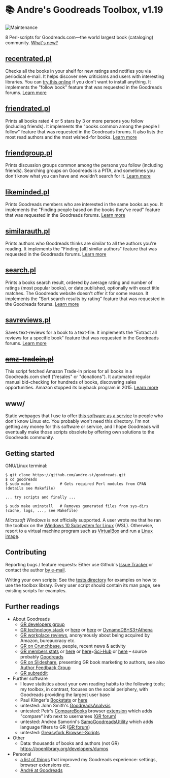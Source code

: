 # :books: Andre's Goodreads Toolbox, v1.19

![Maintenance](https://img.shields.io/maintenance/yes/2019.svg)

8 Perl-scripts for Goodreads.com—the world largest book (cataloging) community. [What's new?](CHANGELOG.md)


## [recentrated.pl](recentrated.md)

Checks all the books in your shelf for new ratings and notifies you
via periodical e-mail. It helps discover new criticisms and users with interesting 
libraries. You can [try this online](https://andre-st.github.io/goodreads/) if you 
don't want to install anything.
It implements the "follow book" feature that was requested in the Goodreads forums. 
[Learn more](recentrated.md)


## [friendrated.pl](friendrated.md)

Prints all books rated 4 or 5 stars by 3 or more persons you follow (including friends). 
It implements the "books common among the people I follow" feature that was requested 
in the Goodreads forums. It also lists the most read authors and the most wished-for books.
[Learn more](friendrated.md)


## [friendgroup.pl](friendgroup.md)

Prints discussion groups common among the persons you follow (including friends).
Searching groups on Goodreads is a PITA, and sometimes you don't know what you can have 
and wouldn't search for it. [Learn more](friendgroup.md)


## [likeminded.pl](likeminded.md)

Prints Goodreads members who are interested in the same books as you.
It implements the "Finding people based on the books they've read"
feature that was requested in the Goodreads forums.
[Learn more](likeminded.md)


## [similarauth.pl](similarauth.md)

Prints authors who Goodreads thinks are similar to all the authors you're reading.
It implements the "Finding [all] similar authors" feature that was requested in the 
Goodreads forums.
[Learn more](similarauth.md)


## [search.pl](search.md)

Prints a books search result, ordered by average rating and number of ratings 
(most popular books), or date published, optionally with exact title matches. 
The Goodreads website doesn't offer it for some reason.
It implements the "Sort search results by rating" feature that was requested 
in the Goodreads forums.
[Learn more](search.md)


## [savreviews.pl](savreviews.md)

Saves text-reviews for a book to a text-file. It implements the "Extract all 
reviews for a specific book" feature that was requested in the Goodreads forums.
[Learn more](savreviews.md)


## ~~[amz-tradein.pl](amz-tradein.md)~~

This script fetched Amazon Trade-In prices for all books in a Goodreads.com
shelf ("resales" or "donations"). It automated regular manual bid-checking for 
hundreds of books, discovering sales opportunities. Amazon stopped its buyback 
program in 2015.
[Learn more](amz-tradein.md)


## www/

Static webpages that I use to offer [this software as a service](https://andre-st.github.io/goodreads/) 
to people who don't know Linux etc. 
You probably won't need this directory.
I'm not getting any money for this software or service, 
and I hope Goodreads will eventually make those scripts obsolete
by offering own solutions to the Goodreads community.



## Getting started

GNU/Linux terminal:
```console
$ git clone https://github.com/andre-st/goodreads.git
$ cd goodreads
$ sudo make             # Gets required Perl modules from CPAN (details see Makefile)

... try scripts and finally ...

$ sudo make uninstall   # Removes generated files from sys-dirs (cache, logs, ..., see Makefile)
```

_Microsoft Windows_ is not officially supported.
A user wrote me that he ran the toolbox on the [Windows 10 Subsystem for Linux](https://linuxhint.com/install_ubuntu_windows_10_wsl/) (WSL).
Otherwise, resort to a virtual machine program such as [VirtualBox](https://www.virtualbox.org/) and run a [Linux image](https://www.osboxes.org/virtualbox-images/).



## Contributing

Reporting bugs / feature requests: 
Either use Github's [Issue Tracker](https://github.com/andre-st/goodreads/issues)
or contact the author [by e-mail](AUTHORS.md).

Writing your own scripts: 
See the [tests directory](./t/) for examples on how to use the toolbox library.
Every user script should contain its man page, see existing scripts for examples.



## Further readings

- About Goodreads
  - [GR developers group](https://www.goodreads.com/group/show/8095-goodreads-developers)
  - [GR technology stack](https://www.goodreads.com/jobs?id=597248#openPositions) or [here](https://www.glasswaves.co/selected_projects.txt) or [here](https://builtwith.com/goodreads.com) or [DynamoDB+S3+Athena](https://aws.amazon.com/blogs/big-data/how-goodreads-offloads-amazon-dynamodb-tables-to-amazon-s3-and-queries-them-using-amazon-athena/)
  - [GR workplace reviews](https://www.glassdoor.com/Reviews/Goodreads-Reviews-E684833.htm), anonymously about being acquired by Amazon, bureaucracy etc.
  - [GR on Crunchbase](https://www.crunchbase.com/organization/goodreads), people, recent news & activity 
  - [GR members stats](https://www.statista.com/search/?q=goodreads&qKat=search) or [here](https://qz.com/1106341/most-women-reading-self-help-books-are-getting-advice-from-men/) or [here](https://onlinelibrary.wiley.com/doi/abs/10.1002/asi.23733)+[Sci-Hub](https://twitter.com/scihub_love) or [here](https://book.pressbooks.com/chapter/goodreads-otis-chandler) – source probably [Goodreads](https://www.goodreads.com/about/us)
  - [GR on Slideshare](https://www.slideshare.net/GoodreadsPresentations/presentations), presenting GR book marketing to authors, see also [Author Feedback Group](https://www.goodreads.com/group/show/31471) 
  - [GR subreddit](https://www.reddit.com/r/goodreads/)
- Further software 
  - I leave statistics about your own reading habits to the following tools; my toolbox, in contrast, focuses on the social periphery, with Goodreads providing the largest user base
  - Paul Klinger's [Bookstats](https://github.com/PaulKlinger/Bookstats) or [here](https://almoturg.com/bookstats/)
  - untested: John Smith's [GoodreadsAnalysis](https://github.com/JohnSmithDev/GoodreadsAnalysis/blob/master/REPORTS.md)
  - untested: Petr's [CompareBooks](https://github.com/vatioz/GoodreadsUserCompare) browser [extension](https://chrome.google.com/webstore/detail/goodreads-compare-books/jcbnjaifalpejkcgfbpjbcmkfdildgpi) which adds "compare" info next to usernames ([GR forum](https://www.goodreads.com/topic/show/1259264?comment=182399130#comment_182399130))
  - untested: Andrea Samorini's [SamoGoodreadsUtility](https://github.com/asamorini/goodreads.utility) which adds language filters to GR ([GR forum](https://www.goodreads.com/topic/show/19375556?comment=188383878#comment_188383878))
  - untested: [Greasyfork Browser-Scripts](https://greasyfork.org/en/scripts/by-site/goodreads.com)
- Other
  - Data: thousands of books and authors (not GR) https://openlibrary.org/developers/dumps
- Personal
  - [a list of things](GOODTIPS.md) that improved my Goodreads experience: settings, browser extensions etc.
  - [André at Goodreads](https://www.goodreads.com/user/show/18418712-andr)
